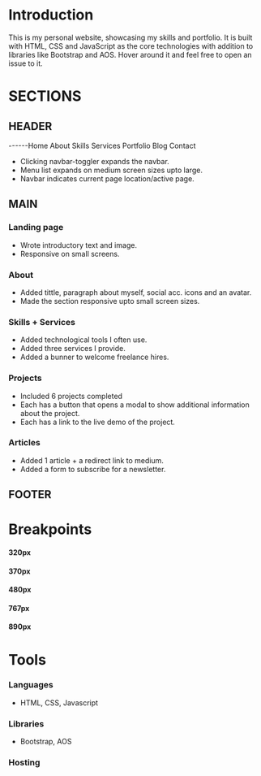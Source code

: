 # Introduction

This is my personal website, showcasing my skills and portfolio. It is built with HTML, CSS and JavaScript as the core technologies with addition to libraries like Bootstrap and AOS. Hover around it and feel free to open an issue to it.

# SECTIONS

## HEADER

------Home About Skills Services Portfolio Blog Contact

- Clicking navbar-toggler expands the navbar.
- Menu list expands on medium screen sizes upto large.
- Navbar indicates current page location/active page.

## MAIN

### Landing page

- Wrote introductory text and image.
- Responsive on small screens.

### About

- Added tittle, paragraph about myself, social acc. icons and an avatar.
- Made the section responsive upto small screen sizes.
<!-- ![assets/pic.jpeg](assets/pic.jpeg) -->

### Skills + Services

- Added technological tools I often use.
- Added three services I provide.
- Added a bunner to welcome freelance hires.

### Projects

- Included 6 projects completed
- Each has a button that opens a modal to show additional information about the project.
- Each has a link to the live demo of the project.

### Articles

- Added 1 article + a redirect link to medium.
- Added a form to subscribe for a newsletter.

## FOOTER

# Breakpoints

#### 320px

#### 370px

#### 480px

#### 767px

#### 890px

# Tools

### Languages

- HTML, CSS, Javascript

### Libraries

- Bootstrap, AOS

### Hosting
